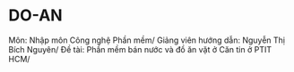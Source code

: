 # DO-AN 
Môn: Nhập môn Công nghệ Phần mềm/ 
Giảng viên hướng dẫn: Nguyễn Thị Bích Nguyên/ 
Đề tài: Phần mềm bán nước và đồ ăn vặt ở Căn tin ở PTIT HCM/ 
